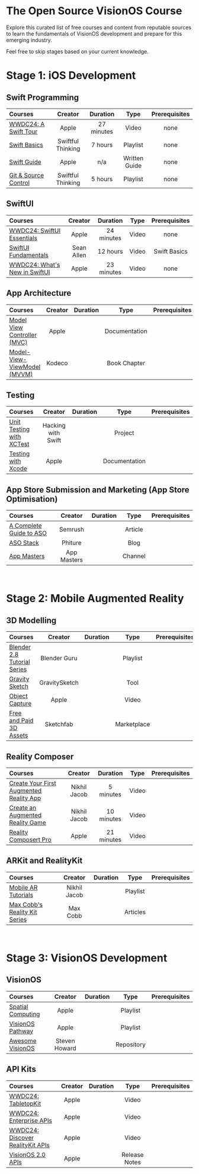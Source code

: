 # The Open Source VisionOS Course

Explore this curated list of free courses and content from reputable sources to learn the fundamentals of VisionOS development and prepare for this emerging industry. 

Feel free to skip stages based on your current knowledge.
# Stage 1: iOS Development 
## Swift Programming
Courses | Creator | Duration | Type | Prerequisites
:-- | :--: | :--: | :--: | :--:
[WWDC24: A Swift Tour](https://www.youtube.com/watch?v=boiLzazJ9j4&t=127s) | Apple | 27 minutes | Video | none
[Swift Basics](https://www.youtube.com/playlist?list=PLwvDm4VfkdpiLvzZFJI6rVIBtdolrJBVB) | Swiftful Thinking | 7 hours | Playlist | none
[Swift Guide](https://developer.apple.com/swift/)| Apple | n/a | Written Guide | none
[Git & Source Control](https://www.youtube.com/playlist?list=PLwvDm4VfkdpiALKk34l9mUS2f4mdJPvXq) | Swiftful Thinking | 5 hours | Playlist | none

## SwiftUI
Courses | Creator | Duration | Type | Prerequisites
:-- | :--: | :--: | :--: | :--:
[WWDC24: SwiftUI Essentials](https://www.youtube.com/watch?v=HyQgpxX__-A) | Apple | 24 minutes | Video | none
[SwiftUI Fundamentals](https://www.youtube.com/watch?v=b1oC7sLIgpI) | Sean Allen | 12 hours | Video | Swift Basics
[WWDC24: What's New in SwiftUI](https://www.youtube.com/watch?v=CNMRV0F0w74) | Apple | 23 minutes | Video | none

## App Architecture
Courses | Creator | Duration | Type | Prerequisites
:-- | :--: | :--: | :--: | :--:
[Model View Controller (MVC)](https://developer.apple.com/library/archive/documentation/General/Conceptual/DevPedia-CocoaCore/MVC.html) | Apple |  | Documentation | 
[Model-View-ViewModel (MVVM)](https://www.kodeco.com/34-design-patterns-by-tutorials-mvvm) | Kodeco |  | Book Chapter |

## Testing
Courses | Creator | Duration | Type | Prerequisites
:-- | :--: | :--: | :--: | :--:
[Unit Testing with XCTest](https://www.hackingwithswift.com/read/39/overview) | Hacking with Swift |  | Project
[Testing with Xcode](https://developer.apple.com/library/archive/documentation/DeveloperTools/Conceptual/testing_with_xcode/chapters/01-introduction.html) | Apple |  | Documentation | 


## App Store Submission and Marketing (App Store Optimisation)
Courses | Creator | Duration | Type | Prerequisites
:-- | :--: | :--: | :--: | :--:
[A Complete Guide to ASO](https://www.semrush.com/blog/app-store-optimization/) | Semrush |  | Article | 
[ASO Stack](https://www.semrush.com/blog/app-store-optimization/) | Phiture |  | Blog | 
[App Masters](https://www.youtube.com/@AppMasters/videos) | App Masters |  | Channel | 
 <br>

# Stage 2: Mobile Augmented Reality
## 3D Modelling
Courses | Creator | Duration | Type | Prerequisites
:-- | :--: | :--: | :--: | :--:
[Blender 2.8 Tutorial Series](https://www.youtube.com/playlist?list=PLjEaoINr3zgEq0u2MzVgAaHEBt--xLB6U) | Blender Guru |  | Playlist | 
[Gravity Sketch](https://www.gravitysketch.com/) | GravitySketch |  | Tool | 
[Object Capture](https://developer.apple.com/videos/play/wwdc2023/10191/) | Apple |  | Video | 
[Free and Paid 3D Assets](https://sketchfab.com/) | Sketchfab |  | Marketplace |  

## Reality Composer
Courses | Creator | Duration | Type | Prerequisites
:-- | :--: | :--: | :--: | :--:
[Create Your First Augmented Reality App](https://www.youtube.com/watch?v=M3sFcLUENOM&list=PLb0SG4T4tfPyQF-hMntGxaKqUJOKZQ2QX&index=5&ab_channel=NikhilJacob) | Nikhil Jacob | 5 minutes | Video | 
[Create an Augmented Reality Game](https://www.youtube.com/watch?v=w4ec6I4_l_c&list=PLb0SG4T4tfPyQF-hMntGxaKqUJOKZQ2QX&index=6&ab_channel=NikhilJacob) | Nikhil Jacob | 10 minutes | Video | 
[Reality Composert Pro](https://developer.apple.com/videos/play/wwdc2023/10083/) | Apple | 21 minutes | Video | 

## ARKit and RealityKit
Courses | Creator | Duration | Type | Prerequisites
:-- | :--: | :--: | :--: | :--:
[Mobile AR Tutorials](https://www.youtube.com/watch?v=jjCsI56XavI&list=PLb0SG4T4tfPyQF-hMntGxaKqUJOKZQ2QX&ab_channel=NikhilJacob) | Nikhil Jacob |  | Playlist | 
[Max Cobb's Reality Kit Series](https://maxxfrazer.medium.com/) | Max Cobb |  | Articles | 

 <br>

# Stage 3: VisionOS Development
## VisionOS
Courses | Creator | Duration | Type | Prerequisites
:-- | :--: | :--: | :--: | :--:
[Spatial Computing](https://www.youtube.com/playlist?list=PLjODKV8YBFHYA70y_Mrw1Sk2LErTjogpq) | Apple | | Playlist | 
[VisionOS Pathway](https://www.youtube.com/playlist?list=PLjODKV8YBFHYA70y_Mrw1Sk2LErTjogpq) | Apple | | Playlist | 
[Awesome VisionOS](https://github.com/stevenpaulhoward/awesome-visionos#youtube-tutorials) | Steven Howard |  | Repository | 

## API Kits
Courses | Creator | Duration | Type | Prerequisites
:-- | :--: | :--: | :--: | :--:
[WWDC24: TabletopKit](https://www.youtube.com/watch?v=miuHfTi27qw&t=306s&ab_channel=AppleDeveloper) | Apple | | Video | 
[WWDC24: Enterprise APIs](https://www.youtube.com/watch?v=LOYD9aQNuGM&ab_channel=AppleDeveloper) | Apple | | Video | 
[WWDC24: Discover RealityKit APIs](https://www.youtube.com/watch?v=sUZ_93aaZmw&t=242s&ab_channel=AppleDeveloper) | Apple | | Video | 
[VisionOS 2.0 APIs](https://developer.apple.com/visionos/) | Apple | | Release Notes | 
